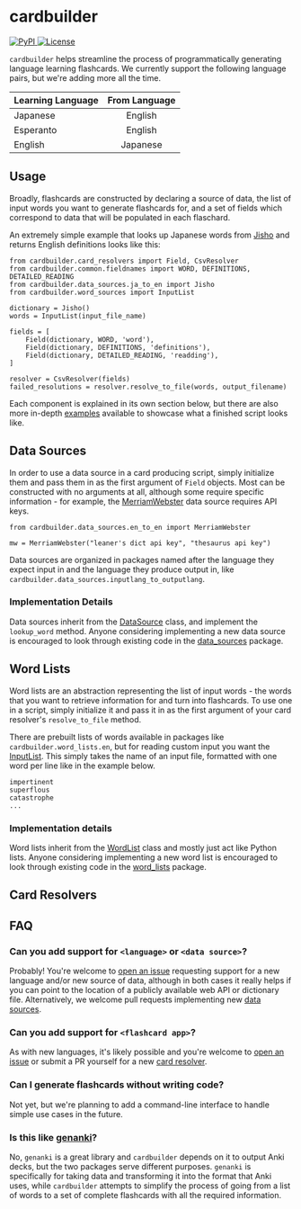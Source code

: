 # cardbuilder
<p align="left">
    <a href="https://pypi.org/project/cardbuilder/">
        <img alt="PyPI" src="https://img.shields.io/pypi/v/cardbuilder">
    </a>
    <a href="https://github.com/Mindful/cardbuilder/blob/main/LICENSE.txt">
        <img alt="License" src="https://img.shields.io/badge/license-MIT-green">
    </a>
    <br/>
</p>

`cardbuilder` helps streamline the process of programmatically generating
language learning flashcards. We currently support the following language 
pairs, but we're adding more all the time.


| Learning Language | From Language | 
|----------|:-------------:|
| Japanese |  English 
| Esperanto | English   
| English | Japanese

## Usage

Broadly, flashcards are constructed by declaring a source of data, 
the list of input words you want to generate flashcards for, and a set
of fields which correspond to data that will be populated in each flaschard.

An extremely simple example that looks up Japanese words from [Jisho](jisho.org)
and returns English definitions looks like this: 

```
from cardbuilder.card_resolvers import Field, CsvResolver
from cardbuilder.common.fieldnames import WORD, DEFINITIONS, DETAILED_READING
from cardbuilder.data_sources.ja_to_en import Jisho
from cardbuilder.word_sources import InputList

dictionary = Jisho()
words = InputList(input_file_name)

fields = [
    Field(dictionary, WORD, 'word'),
    Field(dictionary, DEFINITIONS, 'definitions'),
    Field(dictionary, DETAILED_READING, 'readding'),
]

resolver = CsvResolver(fields)
failed_resolutions = resolver.resolve_to_file(words, output_filename)
```

Each component is explained in its own section below, but there are also
more in-depth [examples](https://github.com/Mindful/cardbuilder/tree/main/cardbuilder/examples)
available to showcase what a finished script looks like. 

## Data Sources
In order to use a data source in a card producing script, simply
initialize them and pass them in as the first argument of `Field` objects.
Most can be constructed with no arguments at all, although some require specific
information - for example, the 
[MerriamWebster](https://github.com/Mindful/cardbuilder/blob/main/cardbuilder/data_sources/en_to_en/merriam_webster.py) 
data source requires API keys.

```
from cardbuilder.data_sources.en_to_en import MerriamWebster

mw = MerriamWebster("leaner's dict api key", "thesaurus api key")
```

Data sources are organized in packages named after the language they
expect input in and the language they produce output in, like 
`cardbuilder.data_sources.inputlang_to_outputlang`.

### Implementation Details

Data sources inherit from the 
[DataSource](https://github.com/Mindful/cardbuilder/tree/main/cardbuilder/data_sources/data_source.py)
class, and implement the `lookup_word` method. Anyone considering implementing
a new data source is encouraged to look through existing code in the 
[data_sources](https://github.com/Mindful/cardbuilder/tree/main/cardbuilder/data_sources) package.
 
 
## Word Lists

Word lists are an abstraction representing the list of input words - the
words that you want to retrieve information for and turn into flashcards.
To use one in a script, simply initialize it and pass it in as the first
argument of your card resolver's `resolve_to_file` method.

There are prebuilt lists of words available in packages like 
`cardbuilder.word_lists.en`, but for reading custom input you want the
[InputList](https://github.com/Mindful/cardbuilder/blob/main/cardbuilder/word_lists/input_list.py).
This simply takes the name of an input file, formatted with one word per line like
in the example below.

```
impertinent
superflous
catastrophe
...
```

### Implementation details

Word lists inherit from the 
[WordList](https://github.com/Mindful/cardbuilder/blob/main/cardbuilder/word_lists/word_list.py)
class and mostly just act like Python lists. Anyone considering implementing
a new word list is encouraged to look through existing code in the
[word_lists](https://github.com/Mindful/cardbuilder/tree/main/cardbuilder/word_lists) package.

## Card Resolvers


## FAQ

### Can you add support for `<language>` or `<data source>`? 

Probably! You're welcome to [open an issue](https://github.com/Mindful/cardbuilder/issues/new)
requesting support for a new language and/or new source of data,
although in both cases it really helps if you can point to the location
of a publicly available web API or dictionary file. Alternatively, we
welcome pull requests implementing new [data sources](#data-sources).

### Can you add support for `<flashcard app>`?

As with new languages, it's likely possible and you're welcome to 
[open an issue](https://github.com/Mindful/cardbuilder/issues/new) or 
submit a PR yourself for a new [card resolver](#card-resolvers).

### Can I generate flashcards without writing code?

Not yet, but we're planning to add a command-line interface to handle
simple use cases in the future.

### Is this like [genanki](https://github.com/kerrickstaley/genanki)?

No, `genanki` is a great library and `cardbuilder` depends on it to
output Anki decks, but the two packages serve different purposes. 
`genanki` is specifically for taking data and transforming it into
the format that Anki uses, while `cardbuilder` attempts to simplify the 
process of going from a list of words to a set of complete flashcards
with all the required information. 
